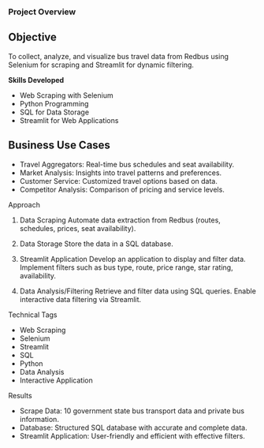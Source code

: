 ### Project Overview

## Objective

To collect, analyze, and visualize bus travel data from Redbus using Selenium for scraping and Streamlit for dynamic filtering.

**Skills Developed**
- Web Scraping with Selenium
- Python Programming
- SQL for Data Storage
- Streamlit for Web Applications

## Business Use Cases
- Travel Aggregators: Real-time bus schedules and seat availability.
- Market Analysis: Insights into travel patterns and preferences.
- Customer Service: Customized travel options based on data.
- Competitor Analysis: Comparison of pricing and service levels.

Approach

1. Data Scraping
   Automate data extraction from Redbus (routes, schedules, prices, seat availability).

2. Data Storage
   Store the data in a SQL database.

3. Streamlit Application
   Develop an application to display and filter data.
   Implement filters such as bus type, route, price range, star rating, availability.

4. Data Analysis/Filtering
   Retrieve and filter data using SQL queries.
   Enable interactive data filtering via Streamlit.


Technical Tags
- Web Scraping
- Selenium
- Streamlit
- SQL
- Python
- Data Analysis
- Interactive Application


Results
- Scrape Data: 10 government state bus transport data and private bus information.
- Database: Structured SQL database with accurate and complete data.
- Streamlit Application: User-friendly and efficient with effective filters.


